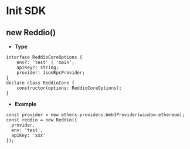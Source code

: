 # Init SDK
## new Reddio()

- **Type**

```tsx
interface ReddioCoreOptions {
    env?: 'test' | 'main';
    apiKey?: string;
    provider: JsonRpcProvider;
}
declare class ReddioCore {
    constructor(options: ReddioCoreOptions);
}
```

- **Example**

```tsx
const provider = new ethers.providers.Web3Provider(window.ethereum);
const reddio = new Reddio({
  provider,
  env: 'test',
  apiKey: 'xxx'
});
```
